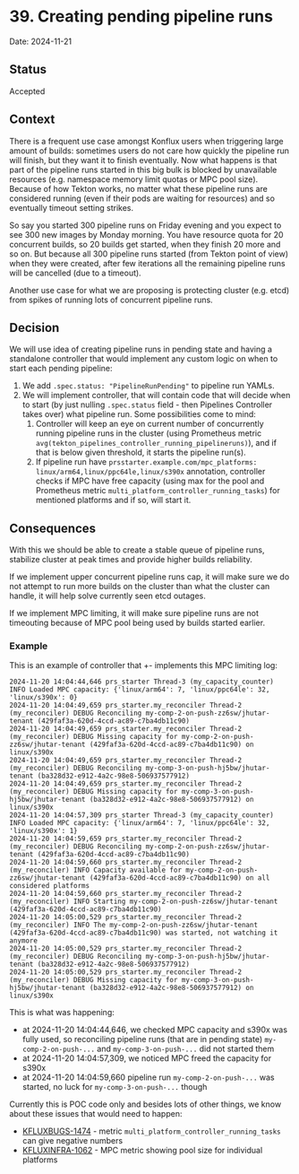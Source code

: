 # 39. Creating pending pipeline runs

Date: 2024-11-21

## Status

Accepted

## Context

There is a frequent use case amongst Konflux users when triggering large amount of builds: sometimes users do not care how quickly the pipeline run will finish, but they want it to finish eventually.
Now what happens is that part of the pipeline runs started in this big bulk is blocked by unavailable resources (e.g. namespace memory limit quotas or MPC pool size).
Because of how Tekton works, no matter what these pipeline runs are considered running (even if their pods are waiting for resources) and so eventually timeout setting strikes.

So say you started 300 pipeline runs on Friday evening and you expect to see 300 new images by Monday morning.
You have resource quota for 20 concurrent builds, so 20 builds get started, when they finish 20 more and so on.
But because all 300 pipeline runs started (from Tekton point of view) when they were created, after few iterations all the remaining pipeline runs will be cancelled (due to a timeout).

Another use case for what we are proposing is protecting cluster (e.g. etcd) from spikes of running lots of concurrent pipeline runs.

## Decision

We will use idea of creating pipeline runs in pending state and having a standalone controller that would implement any custom logic on when to start each pending pipeline:

1. We add `.spec.status: "PipelineRunPending"` to pipeline run YAMLs.
1. We will implement controller, that will contain code that will decide when to start (by just nulling `.spec.status` field - then Pipelines Controller takes over) what pipeline run. Some possibilities come to mind:
   1. Controller will keep an eye on current number of concurrently running pipeline runs in the cluster (using Prometheus metric `avg(tekton_pipelines_controller_running_pipelineruns)`), and if that is below given threshold, it starts the pipeline run(s).
   1. If pipeline run have `prsstarter.example.com/mpc_platforms: linux/arm64,linux/ppc64le,linux/s390x` annotation, controller checks if MPC have free capacity (using max for the pool and Prometheus metric `multi_platform_controller_running_tasks`) for mentioned platforms and if so, will start it.

## Consequences

With this we should be able to create a stable queue of pipeline runs, stabilize cluster at peak times and provide higher builds reliability.

If we implement upper concurrent pipeline runs cap, it will make sure we do not attempt to run more builds on the cluster than what the cluster can handle, it will help solve currently seen etcd outages.

If we implement MPC limiting, it will make sure pipeline runs are not timeouting because of MPC pool being used by builds started earlier.

### Example

This is an example of controller that +- implements this MPC limiting log:

```
2024-11-20 14:04:44,646 prs_starter Thread-3 (my_capacity_counter) INFO Loaded MPC capacity: {'linux/arm64': 7, 'linux/ppc64le': 32, 'linux/s390x': 0}
2024-11-20 14:04:49,659 prs_starter.my_reconciler Thread-2 (my_reconciler) DEBUG Reconciling my-comp-2-on-push-zz6sw/jhutar-tenant (429faf3a-620d-4ccd-ac89-c7ba4db11c90)
2024-11-20 14:04:49,659 prs_starter.my_reconciler Thread-2 (my_reconciler) DEBUG Missing capacity for my-comp-2-on-push-zz6sw/jhutar-tenant (429faf3a-620d-4ccd-ac89-c7ba4db11c90) on linux/s390x
2024-11-20 14:04:49,659 prs_starter.my_reconciler Thread-2 (my_reconciler) DEBUG Reconciling my-comp-3-on-push-hj5bw/jhutar-tenant (ba328d32-e912-4a2c-98e8-506937577912)
2024-11-20 14:04:49,659 prs_starter.my_reconciler Thread-2 (my_reconciler) DEBUG Missing capacity for my-comp-3-on-push-hj5bw/jhutar-tenant (ba328d32-e912-4a2c-98e8-506937577912) on linux/s390x
2024-11-20 14:04:57,309 prs_starter Thread-3 (my_capacity_counter) INFO Loaded MPC capacity: {'linux/arm64': 7, 'linux/ppc64le': 32, 'linux/s390x': 1}
2024-11-20 14:04:59,659 prs_starter.my_reconciler Thread-2 (my_reconciler) DEBUG Reconciling my-comp-2-on-push-zz6sw/jhutar-tenant (429faf3a-620d-4ccd-ac89-c7ba4db11c90)
2024-11-20 14:04:59,660 prs_starter.my_reconciler Thread-2 (my_reconciler) INFO Capacity available for my-comp-2-on-push-zz6sw/jhutar-tenant (429faf3a-620d-4ccd-ac89-c7ba4db11c90) on all considered platforms
2024-11-20 14:04:59,660 prs_starter.my_reconciler Thread-2 (my_reconciler) INFO Starting my-comp-2-on-push-zz6sw/jhutar-tenant (429faf3a-620d-4ccd-ac89-c7ba4db11c90)
2024-11-20 14:05:00,529 prs_starter.my_reconciler Thread-2 (my_reconciler) INFO The my-comp-2-on-push-zz6sw/jhutar-tenant (429faf3a-620d-4ccd-ac89-c7ba4db11c90) was started, not watching it anymore
2024-11-20 14:05:00,529 prs_starter.my_reconciler Thread-2 (my_reconciler) DEBUG Reconciling my-comp-3-on-push-hj5bw/jhutar-tenant (ba328d32-e912-4a2c-98e8-506937577912)
2024-11-20 14:05:00,529 prs_starter.my_reconciler Thread-2 (my_reconciler) DEBUG Missing capacity for my-comp-3-on-push-hj5bw/jhutar-tenant (ba328d32-e912-4a2c-98e8-506937577912) on linux/s390x
```

This is what was happening:

* at 2024-11-20 14:04:44,646, we checked MPC capacity and s390x was fully used, so reconciling pipeline runs (that are in pending state) `my-comp-2-on-push-...` and `my-comp-3-on-push-...` did not started them
* at 2024-11-20 14:04:57,309, we noticed MPC freed the capacity for s390x
* at 2024-11-20 14:04:59,660 pipeline run `my-comp-2-on-push-...` was started, no luck for `my-comp-3-on-push-...` though

Currently this is POC code only and besides lots of other things, we know about these issues that would need to happen:

* [KFLUXBUGS-1474](https://issues.redhat.com/browse/KFLUXBUGS-1474) - metric `multi_platform_controller_running_tasks` can give negative numbers
* [KFLUXINFRA-1062](https://issues.redhat.com/browse/KFLUXINFRA-1062) - MPC metric showing pool size for individual platforms
